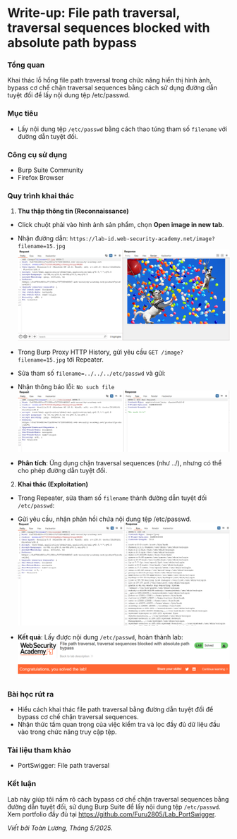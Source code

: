 # Write-up: File path traversal, traversal sequences blocked with absolute path bypass

### Tổng quan
Khai thác lỗ hổng file path traversal trong chức năng hiển thị hình ảnh, bypass cơ chế chặn traversal sequences bằng cách sử dụng đường dẫn tuyệt đối để lấy nội dung tệp /etc/passwd.

### Mục tiêu
- Lấy nội dung tệp `/etc/passwd` bằng cách thao túng tham số `filename` với đường dẫn tuyệt đối.

### Công cụ sử dụng
- Burp Suite Community
- Firefox Browser

### Quy trình khai thác
1. **Thu thập thông tin (Reconnaissance)**
- Click chuột phải vào hình ảnh sản phẩm, chọn **Open image in new tab**.

- Nhận đường dẫn: `https://lab-id.web-security-academy.net/image?filename=15.jpg`
    ![file](./images/filename.png)

- Trong Burp Proxy HTTP History, gửi yêu cầu `GET /image?filename=15.jpg` tới Repeater.
- Sửa tham số `filename=../../../etc/passwd` và gửi:
- Nhận thông báo lỗi: `No such file`
    ![lỗi](./images/nofile.png)

- **Phân tích**: Ứng dụng chặn traversal sequences (như ../), nhưng có thể cho phép đường dẫn tuyệt đối.

2. **Khai thác (Exploitation)**
- Trong Repeater, sửa tham số `filename` thành đường dẫn tuyệt đối `/etc/passwd`:
- Gửi yêu cầu, nhận phản hồi chứa nội dung tệp /etc/passwd.
    ![send](./images/etc.png)

- **Kết quả**: Lấy được nội dung `/etc/passwd`, hoàn thành lab:
    ![lab](./images/solved.png)

### Bài học rút ra
- Hiểu cách khai thác file path traversal bằng đường dẫn tuyệt đối để bypass cơ chế chặn traversal sequences.
- Nhận thức tầm quan trọng của việc kiểm tra và lọc đầy đủ dữ liệu đầu vào trong chức năng truy cập tệp.

### Tài liệu tham khảo
- PortSwigger: File path traversal

### Kết luận
Lab này giúp tôi nắm rõ cách bypass cơ chế chặn traversal sequences bằng đường dẫn tuyệt đối, sử dụng Burp Suite để lấy nội dung tệp `/etc/passwd`.  Xem portfolio đầy đủ tại https://github.com/Furu2805/Lab_PortSwigger.

*Viết bởi Toàn Lương, Tháng 5/2025.*